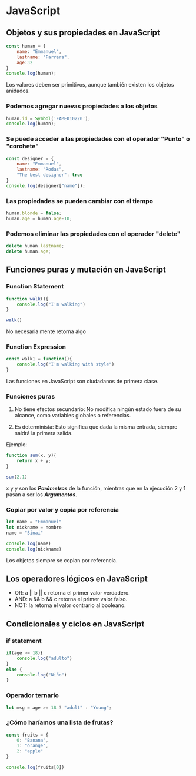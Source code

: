 # JavaScript

## Objetos y sus propiedades en JavaScript

~~~JavaScript
const human = {
    name: "Emmanuel",
    lastname: "Farrera",
    age:32
}
console.log(human);
~~~

Los valores deben ser primitivos, aunque también existen los objetos anidados.

### Podemos agregar nuevas propiedades a los objetos

~~~JavaScript
human.id = Symbol('FAME010220');
console.log(human);
~~~

### Se puede acceder a las propiedades con el operador "Punto" o "corchete"

~~~JavaScript
const designer = {
    name: "Emmanuel",
    lastname: "Rodas",
    "The best designer": true
}
console.log(designer["name"]);
~~~

### Las propiedades se pueden cambiar con el tiempo

~~~JavaScript
human.blonde = false;
human.age = human.age-10;
~~~

### Podemos eliminar las propiedades con el operador "delete"

~~~JavaScript
delete human.lastname;
delete human.age;
~~~

## Funciones puras y mutación en JavaScript

### Function Statement

~~~JavaScript
function walk(){
    console.log("I'm walking")
}

walk()
~~~

No necesaria mente retorna algo

### Function Expression

~~~JavaScript
const walk1 = function(){
    console.log("I'm walking with style")
}
~~~

Las funciones en JavaScript son ciudadanos de primera clase.

### Funciones puras

1. No tiene efectos secundario: No modifica ningún estado fuera de su alcance, como variables globales o referencias.

2. Es determinista: Esto significa que dada la misma entrada, siempre saldrá la primera salida.

Ejemplo:

~~~JavaScript
function sum(x, y){
    return x + y;
}

sum(2,1)
~~~

x y y son los ***Parámetros*** de la función, mientras que en la ejecución 2 y 1 pasan a ser los ***Argumentos***.

### Copiar por valor y copia por referencia

~~~JavaScript
let name = "Emmanuel"
let nickname = nombre
name = "Sinai"

console.log(name)
console.log(nickname)
~~~

Los objetos siempre se copian por referencia.

## Los operadores lógicos en JavaScript

- OR: a || b || c retorna el primer valor verdadero.
- AND: a && b && c retorna el primer valor falso.
- NOT: !a retorna el valor contrario al booleano.

## Condicionales y ciclos en JavaScript

### if statement

~~~JavaScript
if(age >= 18){
    console.log("adulto")
}
else {
    console.log("Niño")
}
~~~

### Operador ternario

~~~JavaScript
let msg = age >= 18 ? "adult" : "Young";
~~~

### ¿Cómo haríamos una lista de frutas?

~~~JavaScript
const fruits = {
    0: "Banana",
    1: "orange",
    2: "apple"
}

console.log(fruits[0])
~~~

